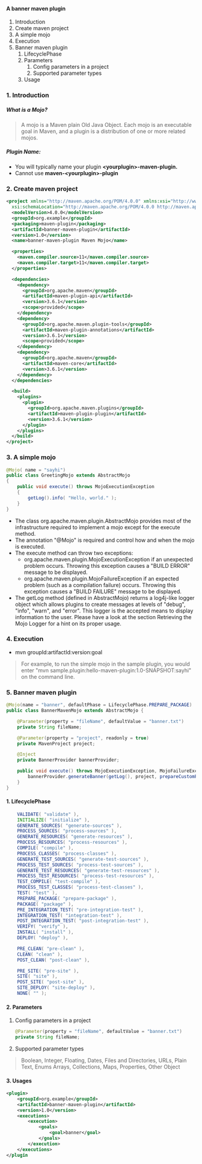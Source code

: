 #### A banner maven plugin
1. Introduction
1. Create maven project 
1. A simple mojo
1. Execution
1. Banner maven plugin
    1. LifecyclePhase
    1. Parameters
        1. Config parameters in a project
        2. Supported parameter types
    1. Usage


### 1. Introduction
##### What is a Mojo? 
>A mojo is a Maven plain Old Java Object. Each mojo is an executable goal in Maven, and a plugin is a distribution of one or more related mojos.

##### Plugin Name:
- You will typically name your plugin **\<yourplugin>-maven-plugin.**
- Cannot use **maven-\<yourplugin>-plugin**

### 2. Create maven project
```xml
<project xmlns="http://maven.apache.org/POM/4.0.0" xmlns:xsi="http://www.w3.org/2001/XMLSchema-instance"
  xsi:schemaLocation="http://maven.apache.org/POM/4.0.0 http://maven.apache.org/maven-v4_0_0.xsd">
  <modelVersion>4.0.0</modelVersion>
  <groupId>org.example</groupId>
  <packaging>maven-plugin</packaging>
  <artifactId>banner-maven-plugin</artifactId>
  <version>1.0</version>
  <name>banner-maven-plugin Maven Mojo</name>

  <properties>
    <maven.compiler.source>11</maven.compiler.source>
    <maven.compiler.target>11</maven.compiler.target>
  </properties>

  <dependencies>
    <dependency>
      <groupId>org.apache.maven</groupId>
      <artifactId>maven-plugin-api</artifactId>
      <version>3.6.1</version>
      <scope>provided</scope>
    </dependency>
    <dependency>
      <groupId>org.apache.maven.plugin-tools</groupId>
      <artifactId>maven-plugin-annotations</artifactId>
      <version>3.6.1</version>
      <scope>provided</scope>
    </dependency>
    <dependency>
      <groupId>org.apache.maven</groupId>
      <artifactId>maven-core</artifactId>
      <version>3.6.1</version>
    </dependency>
  </dependencies>

  <build>
    <plugins>
      <plugin>
        <groupId>org.apache.maven.plugins</groupId>
        <artifactId>maven-plugin-plugin</artifactId>
        <version>3.6.1</version>
      </plugin>
    </plugins>
  </build>
</project>
```
### 3. A simple mojo
```java
@Mojo( name = "sayhi")
public class GreetingMojo extends AbstractMojo
{
    public void execute() throws MojoExecutionException
    {
        getLog().info( "Hello, world." );
    }
}
```
- The class org.apache.maven.plugin.AbstractMojo provides most of the infrastructure required to implement a mojo except for the execute method.
- The annotation "@Mojo" is required and control how and when the mojo is executed.
- The execute method can throw two exceptions:
    - org.apache.maven.plugin.MojoExecutionException if an unexpected problem occurs. Throwing this exception causes a "BUILD ERROR" message to be displayed.
    - org.apache.maven.plugin.MojoFailureException if an expected problem (such as a compilation failure) occurs. Throwing this exception causes a "BUILD FAILURE" message to be displayed.
- The getLog method (defined in AbstractMojo) returns a log4j-like logger object which allows plugins to create messages at levels of "debug", "info", "warn", and "error". This logger is the accepted means to display information to the user. Please have a look at the section Retrieving the Mojo Logger for a hint on its proper usage.


### 4. Execution
- mvn groupId:artifactId:version:goal
> For example, to run the simple mojo in the sample plugin, you would enter "mvn sample.plugin:hello-maven-plugin:1.0-SNAPSHOT:sayhi" on the command line.

### 5. Banner maven plugin
```java
@Mojo(name = "banner", defaultPhase = LifecyclePhase.PREPARE_PACKAGE)
public class BannerMavenMojo extends AbstractMojo {

    @Parameter(property = "fileName", defaultValue = "banner.txt")
    private String fileName;

    @Parameter(property = "project", readonly = true)
    private MavenProject project;

    @Inject
    private BannerProvider bannerProvider;

    public void execute() throws MojoExecutionException, MojoFailureException {
        bannerProvider.generateBanner(getLog(), project, prepareCustomProperties());
    }
}
```
#### 1. LifecyclePhase
```java
    VALIDATE( "validate" ),
    INITIALIZE( "initialize" ),
    GENERATE_SOURCES( "generate-sources" ),
    PROCESS_SOURCES( "process-sources" ),
    GENERATE_RESOURCES( "generate-resources" ),
    PROCESS_RESOURCES( "process-resources" ),
    COMPILE( "compile" ),
    PROCESS_CLASSES( "process-classes" ),
    GENERATE_TEST_SOURCES( "generate-test-sources" ),
    PROCESS_TEST_SOURCES( "process-test-sources" ),
    GENERATE_TEST_RESOURCES( "generate-test-resources" ),
    PROCESS_TEST_RESOURCES( "process-test-resources" ),
    TEST_COMPILE( "test-compile" ),
    PROCESS_TEST_CLASSES( "process-test-classes" ),
    TEST( "test" ),
    PREPARE_PACKAGE( "prepare-package" ),
    PACKAGE( "package" ),
    PRE_INTEGRATION_TEST( "pre-integration-test" ),
    INTEGRATION_TEST( "integration-test" ),
    POST_INTEGRATION_TEST( "post-integration-test" ),
    VERIFY( "verify" ),
    INSTALL( "install" ),
    DEPLOY( "deploy" ),

    PRE_CLEAN( "pre-clean" ),
    CLEAN( "clean" ),
    POST_CLEAN( "post-clean" ),

    PRE_SITE( "pre-site" ),
    SITE( "site" ),
    POST_SITE( "post-site" ),
    SITE_DEPLOY( "site-deploy" ),
    NONE( "" );
```
#### 2. Parameters
1. Config parameters in a project
    ```java
    @Parameter(property = "fileName", defaultValue = "banner.txt")
    private String fileName;
    ```
1. Supported parameter types
> Boolean, Integer, Floating, Dates, Files and Directories, URLs, Plain Text, Enums
> Arrays, Collections, Maps, Properties, Other Object

#### 3. Usages
```xml
<plugin>
    <groupId>org.example</groupId>
    <artifactId>banner-maven-plugin</artifactId>
    <version>1.0</version>
    <executions>
        <execution>
            <goals>
                <goal>banner</goal>
            </goals>
        </execution>
    </executions>
</plugin
```